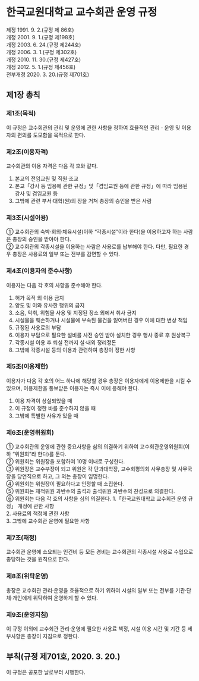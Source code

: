 # 한국교원대학교 교수회관 운영 규정

제정 1991. 9. 2.(규정 제 86호)  
개정 2001. 9. 1.(규정 제198호)  
개정 2003. 6. 24.(규정 제244호)  
개정 2006. 3. 1.(규정 제302호)  
개정 2010. 11. 30.(규정 제427호)  
개정 2012. 5. 1.(규정 제456호)  
전부개정 2020. 3. 20.(규정 제701호)

## 제1장 총칙

### 제1조(목적)

이 규정은 교수회관의 관리 및 운영에 관한 사항을 정하여 효율적인 관리ㆍ운영 및 이용자의 편의를 도모함을 목적으로 한다.

### 제2조(이용자격)

교수회관의 이용 자격은 다음 각 호와 같다.

1. 본교의 전임교원 및 직원·조교
2. 본교「강사 등 임용에 관한 규정」및「겸임교원 등에 관한 규정」에 따라 임용된 강사 및 겸임교원 등
3. 그밖에 관련 부서·대학(원)의 장을 거쳐 총장의 승인을 받은 사람

### 제3조(시설이용)

① 교수회관의 숙박·회의·체육시설(이하 “각종시설”이라 한다)을 이용하고자 하는 사람은 총장의 승인을 받아야 한다.  
② 교수회관의 각종시설을 이용하는 사람은 사용료를 납부해야 한다. 다만, 필요한 경우 총장은 사용료의 일부 또는 전부를 감면할 수 있다.

### 제4조(이용자의 준수사항)

이용자는 다음 각 호의 사항을 준수해야 한다.

1. 허가 목적 외 이용 금지
2. 양도 및 이와 유사한 행위의 금지
3. 소음, 악취, 위험물 사용 및 지정된 장소 외에서 취사 금지
4. 시설물을 훼손하거나 시설물에 부속된 물건을 잃어버린 경우 이에 대한 변상 책임
5. 규정된 사용료의 부담
6. 이용자 부담으로 필요한 설비를 사전 승인 받아 설치한 경우 행사 종료 후 원상복구
7. 각종시설 이용 후 퇴실 전까지 실·내외 정리정돈
8. 그밖에 각종시설 등의 이용과 관련하여 총장이 정한 사항

### 제5조(이용제한)

이용자가 다음 각 호의 어느 하나에 해당할 경우 총장은 이용자에게 이용제한을 시킬 수 있으며, 이용제한을 통보받은 이용자는 즉시 이에 응해야 한다.

1. 이용 자격이 상실되었을 때
2. 이 규정이 정한 바를 준수하지 않을 때
3. 그밖에 특별한 사유가 있을 때

### 제6조(운영위원회)

① 교수회관의 운영에 관한 중요사항을 심의 의결하기 위하여 교수회관운영위원회(이하 “위원회”라 한다)를 둔다.  
② 위원회는 위원장을 포함하여 10명 이내로 구성한다.  
③ 위원장은 교수부장이 되고 위원은 각 단과대학장, 교수회평의회 사무총장 및 사무국장을 당연직으로 하고, 그 외는 총장이 임명한다.  
④ 위원회는 위원장이 필요하다고 인정할 때 소집한다.  
⑤ 위원회는 재적위원 과반수의 출석과 출석위원 과반수의 찬성으로 의결한다.  
⑥ 위원회는 다음 각 호의 사항을 심의 의결한다. 1.「한국교원대학교 교수회관 운영 규정」 개정에 관한 사항  
2. 사용료의 책정에 관한 사항  
3. 그밖에 교수회관 운영에 필요한 사항

### 제7조(재정)

교수회관 운영에 소요되는 인건비 등 모든 경비는 교수회관의 각종시설 사용료 수입으로 충당하는 것을 원칙으로 한다.

### 제8조(위탁운영)

총장은 교수회관 관리·운영을 효율적으로 하기 위하여 시설의 일부 또는 전부를 기관·단체·개인에게 위탁하여 운영하게 할 수 있다.

### 제9조(운영지침)

이 규정 이외에 교수회관 관리·운영에 필요한 사용료 책정, 시설 이용 시간 및 기간 등 세부사항은 총장이 지침으로 정한다.

## 부칙(규정 제701호, 2020. 3. 20.)

이 규정은 공포한 날로부터 시행한다.

